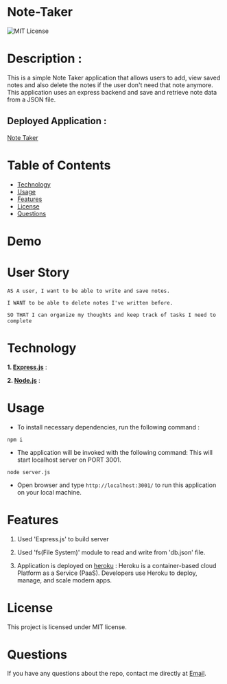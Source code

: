 # Note-Taker
![MIT License](https://img.shields.io/badge/license-MIT-green)

# Description :

This is a simple Note Taker application that allows users to add, view saved notes and also delete the notes if the user don't need that note anymore. This application uses an express backend and save and retrieve note data from a JSON file.

## Deployed Application :
[Note Taker](https://git.heroku.com/note-traker1.git)

# Table of Contents
* [Technology](#technology)
* [Usage](#usage)
* [Features](#features)
* [License](#license)
* [Questions](#questions)

# Demo

# User Story

```
AS A user, I want to be able to write and save notes.

I WANT to be able to delete notes I've written before.

SO THAT I can organize my thoughts and keep track of tasks I need to complete
```


# Technology

**1. [Express.js](https://expressjs.com/)** :

**2. [Node.js](https://nodejs.org/en/)** : 

# Usage

* To install necessary dependencies, run the following command :

```
npm i
```

* The application will be invoked with the following command: This will start localhost server on PORT 3001.

```
node server.js
```

* Open browser and type `http://localhost:3001/` to run this application on your local machine.

# Features

1. Used 'Express.js' to build server

2. Used 'fs(File System)' module to read and write from 'db.json' file.

3. Application is deployed on [heroku](https://www.heroku.com/) : Heroku is a container-based cloud Platform as a Service (PaaS). Developers use Heroku to deploy, manage, and scale modern apps.

# License

This project is licensed under MIT license.

# Questions

If you have any questions about the repo, 
contact me directly at [Email](mailto:patelraj112@gmail.com).
